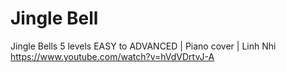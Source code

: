 # Jingle Bell

Jingle Bells 5 levels EASY to ADVANCED | Piano cover | Linh Nhi
https://www.youtube.com/watch?v=hVdVDrtvJ-A